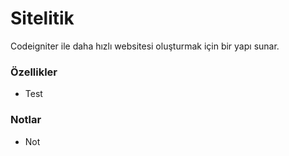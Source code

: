 # Sitelitik #

Codeigniter ile daha hızlı websitesi oluşturmak için bir yapı sunar.


### Özellikler ###

* Test


### Notlar ###

* Not